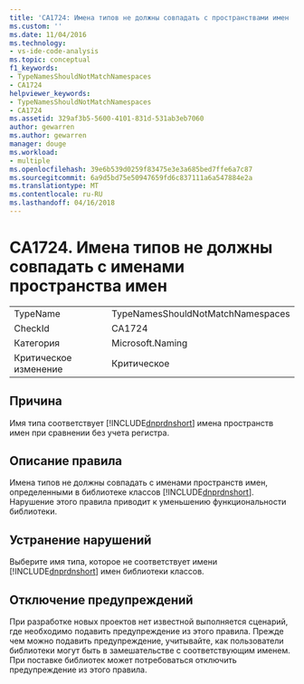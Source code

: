 ```yaml
---
title: 'CA1724: Имена типов не должны совпадать с пространствами имен | Документы Microsoft'
ms.custom: ''
ms.date: 11/04/2016
ms.technology:
- vs-ide-code-analysis
ms.topic: conceptual
f1_keywords:
- TypeNamesShouldNotMatchNamespaces
- CA1724
helpviewer_keywords:
- TypeNamesShouldNotMatchNamespaces
- CA1724
ms.assetid: 329af3b5-5600-4101-831d-531ab3eb7060
author: gewarren
ms.author: gewarren
manager: douge
ms.workload:
- multiple
ms.openlocfilehash: 39e6b539d0259f83475e3e3a685bed7ffe6a7c87
ms.sourcegitcommit: 6a9d5bd75e50947659fd6c837111a6a547884e2a
ms.translationtype: MT
ms.contentlocale: ru-RU
ms.lasthandoff: 04/16/2018
---
```

# <a name="ca1724-type-names-should-not-match-namespaces"></a>CA1724. Имена типов не должны совпадать с именами пространства имен
|||  
|-|-|  
|TypeName|TypeNamesShouldNotMatchNamespaces|  
|CheckId|CA1724|  
|Категория|Microsoft.Naming|  
|Критическое изменение|Критическое|  
  
## <a name="cause"></a>Причина  
 Имя типа соответствует [!INCLUDE[dnprdnshort](../code-quality/includes/dnprdnshort_md.md)] имена пространств имен при сравнении без учета регистра.  
  
## <a name="rule-description"></a>Описание правила  
 Имена типов не должны совпадать с именами пространств имен, определенными в библиотеке классов [!INCLUDE[dnprdnshort](../code-quality/includes/dnprdnshort_md.md)]. Нарушение этого правила приводит к уменьшению функциональности библиотеки.  
  
## <a name="how-to-fix-violations"></a>Устранение нарушений  
 Выберите имя типа, которое не соответствует имени [!INCLUDE[dnprdnshort](../code-quality/includes/dnprdnshort_md.md)] имен библиотеки классов.  
  
## <a name="when-to-suppress-warnings"></a>Отключение предупреждений  
 При разработке новых проектов нет известной выполняется сценарий, где необходимо подавить предупреждение из этого правила. Прежде чем можно подавить предупреждение, учитывайте, как пользователи библиотеки могут быть в замешательстве с соответствующим именем. При поставке библиотек может потребоваться отключить предупреждение из этого правила.